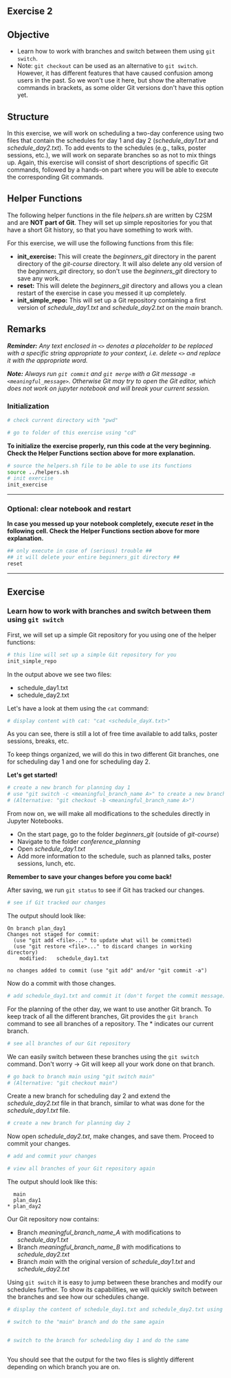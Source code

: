 ## Exercise 2

## Objective
   * Learn how to work with branches and switch between them using `git switch`.
   * Note: `git checkout` can be used as an alternative to `git switch`. However, it has different features that have caused confusion among users in the past. So we won't use it here, but show the alternative commands in brackets, as some older Git versions don't have this option yet.

## Structure
In this exercise, we will work on scheduling a two-day conference using two files that contain the schedules for day 1 and day 2 (*schedule_day1.txt* and *schedule_day2.txt*). To add events to the schedules (e.g., talks, poster sessions, etc.), we will work on separate branches so as not to mix things up.
Again, this exercise will consist of short descriptions of specific Git commands, followed by a hands-on part where you will be able to execute the corresponding Git commands.

## Helper Functions
The following helper functions in the file *helpers.sh* are written by C2SM and are **NOT** **part of Git**. They will set up simple repositories for you that have a short Git history, so that you have something to work with.

For this exercise, we will use the following functions from this file:
   * **init_exercise:** This will create the *beginners_git* directory in the parent directory of the *git-course* directory. It will also delete any old version of the *beginners_git* directory, so don't use the *beginners_git* directory to save any work.
   * **reset:** This will delete the *beginners_git* directory and allows you a clean restart of the exercise in case you messed it up completely.
   * **init_simple_repo:** This will set up a Git repository containing a first version of *schedule_day1.txt* and *schedule_day2.txt* on the *main* branch.

## Remarks
_**Reminder:** Any text enclosed in `<>` denotes a placeholder to be replaced with a specific string appropriate to your context, i.e. delete `<>` and replace it with the appropriate word._

_**Note:** Always run `git commit` and `git merge` with a Git message `-m <meaningful_message>`. Otherwise Git may try to open the Git editor, which does not work on jupyter notebook and will break your current session._

### Initialization


```bash
# check current directory with "pwd"

# go to folder of this exercise using "cd"

```

**To initialize the exercise properly, run this code at the very beginning. Check the Helper Functions section above for more explanation.**


```bash
# source the helpers.sh file to be able to use its functions
source ../helpers.sh
# init exercise
init_exercise
```

***
### Optional: clear notebook and restart
**In case you messed up your notebook completely, execute** ***reset*** **in the following cell. Check the Helper Functions section above for more explanation.**


```bash
## only execute in case of (serious) trouble ##
## it will delete your entire beginners_git directory ##
reset
```

***
## Exercise

### Learn how to work with branches and switch between them using `git switch`

First, we will set up a simple Git repository for you using one of the helper functions:


```bash
# this line will set up a simple Git repository for you
init_simple_repo
```

In the output above we see two files:
   * schedule_day1.txt
   * schedule_day2.txt
   
Let's have a look at them using the `cat` command:


```bash
# display content with cat: "cat <schedule_dayX.txt>"

```

As you can see, there is still a lot of free time available to add talks, poster sessions, breaks, etc.

To keep things organized, we will do this in two different Git branches, one for scheduling day 1 and one for scheduling day 2.

**Let's get started!**


```bash
# create a new branch for planning day 1
# use "git switch -c <meaningful_branch_name A>" to create a new branch
# (Alternative: "git checkout -b <meaningful_branch_name A>")

```

From now on, we will make all modifications to the schedules directly in Jupyter Notebooks.
   * On the start page, go to the folder *beginners_git* (outside of *git-course*)
   * Navigate to the folder *conference_planning*
   * Open *schedule_day1.txt*
   * Add more information to the schedule, such as planned talks, poster sessions, lunch, etc.
   
**Remember to save your changes before you come back!**

After saving, we run `git status` to see if Git has tracked our changes.


```bash
# see if Git tracked our changes

```

The output should look like:
```
On branch plan_day1
Changes not staged for commit:
  (use "git add <file>..." to update what will be committed)
  (use "git restore <file>..." to discard changes in working directory)
	modified:   schedule_day1.txt

no changes added to commit (use "git add" and/or "git commit -a")
```

Now do a commit with those changes.


```bash
# add schedule_day1.txt and commit it (don't forget the commit message)


```

For the planning of the other day, we want to use another Git branch.
To keep track of all the different branches, Git provides the `git branch` command to see all branches of a repository.
The * indicates our current branch.


```bash
# see all branches of our Git repository

```

We can easily switch between these branches using the `git switch` command.
Don't worry -> Git will keep all your work done on that branch.


```bash
# go back to branch main using "git switch main"
# (Alternative: "git checkout main")

```

Create a new branch for scheduling day 2 and extend the *schedule_day2.txt* file in that branch, similar to what was done for the *schedule_day1.txt* file.


```bash
# create a new branch for planning day 2

```

Now open *schedule_day2.txt*, make changes, and save them. Proceed to commit your changes.


```bash
# add and commit your changes


```


```bash
# view all branches of your Git repository again

```

The output should look like this:

```
  main
  plan_day1
* plan_day2
```

Our Git repository now contains:
  * Branch *meaningful_branch_name_A* with modifications to *schedule_day1.txt*
  * Branch *meaningful_branch_name_B* with modifications to *schedule_day2.txt*
  * Branch *main* with the original version of *schedule_day1.txt* and *schedule_day2.txt*
  
Using `git switch` it is easy to jump between these branches and modify our schedules further.
To show its capabilities, we will quickly switch between the branches and see how our schedules change.


```bash
# display the content of schedule_day1.txt and schedule_day2.txt using "cat"


```


```bash
# switch to the "main" branch and do the same again



```


```bash
# switch to the branch for scheduling day 1 and do the same



```

You should see that the output for the two files is slightly different depending on which branch you are on.

